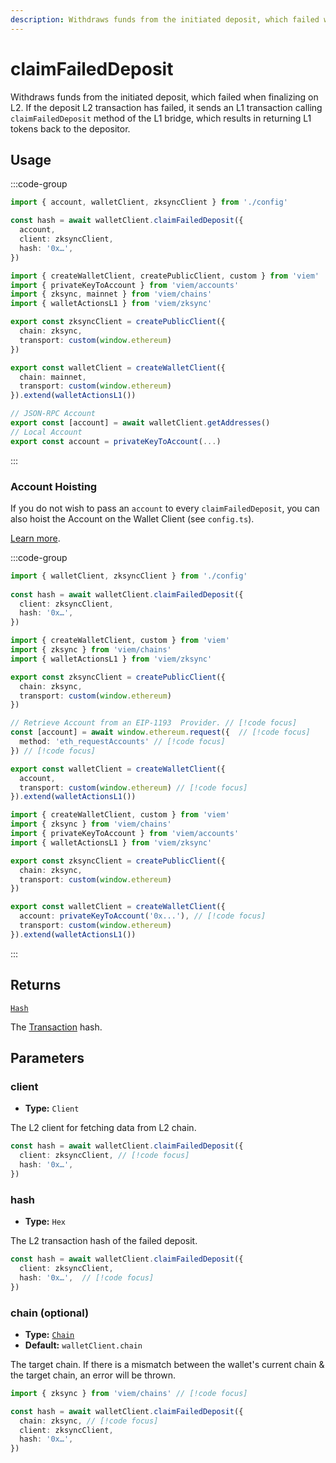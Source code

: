 ```yaml
---
description: Withdraws funds from the initiated deposit, which failed when finalizing on L2.
---
```


# claimFailedDeposit

Withdraws funds from the initiated deposit, which failed when finalizing on L2.
If the deposit L2 transaction has failed, it sends an L1 transaction calling `claimFailedDeposit` method of the
L1 bridge, which results in returning L1 tokens back to the depositor.

## Usage

:::code-group

```ts [example.ts]
import { account, walletClient, zksyncClient } from './config'

const hash = await walletClient.claimFailedDeposit({
  account,
  client: zksyncClient,
  hash: '0x…',
})
```

```ts [config.ts]
import { createWalletClient, createPublicClient, custom } from 'viem'
import { privateKeyToAccount } from 'viem/accounts'
import { zksync, mainnet } from 'viem/chains'
import { walletActionsL1 } from 'viem/zksync'

export const zksyncClient = createPublicClient({
  chain: zksync,
  transport: custom(window.ethereum)
})

export const walletClient = createWalletClient({
  chain: mainnet,
  transport: custom(window.ethereum)
}).extend(walletActionsL1())

// JSON-RPC Account
export const [account] = await walletClient.getAddresses()
// Local Account
export const account = privateKeyToAccount(...)
```

:::

### Account Hoisting

If you do not wish to pass an `account` to every `claimFailedDeposit`, you can also hoist the Account on the Wallet Client (see `config.ts`).

[Learn more](/docs/clients/wallet#account).

:::code-group

```ts [example.ts]
import { walletClient, zksyncClient } from './config'
 
const hash = await walletClient.claimFailedDeposit({
  client: zksyncClient,
  hash: '0x…',
})
```

```ts [config.ts (JSON-RPC Account)]
import { createWalletClient, custom } from 'viem'
import { zksync } from 'viem/chains'
import { walletActionsL1 } from 'viem/zksync'

export const zksyncClient = createPublicClient({
  chain: zksync,
  transport: custom(window.ethereum)
})

// Retrieve Account from an EIP-1193  Provider. // [!code focus]
const [account] = await window.ethereum.request({  // [!code focus]
  method: 'eth_requestAccounts' // [!code focus]
}) // [!code focus]

export const walletClient = createWalletClient({
  account,
  transport: custom(window.ethereum) // [!code focus]
}).extend(walletActionsL1())
```

```ts [config.ts (Local Account)]
import { createWalletClient, custom } from 'viem'
import { zksync } from 'viem/chains'
import { privateKeyToAccount } from 'viem/accounts'
import { walletActionsL1 } from 'viem/zksync'

export const zksyncClient = createPublicClient({
  chain: zksync,
  transport: custom(window.ethereum)
})

export const walletClient = createWalletClient({
  account: privateKeyToAccount('0x...'), // [!code focus]
  transport: custom(window.ethereum)
}).extend(walletActionsL1())
```

:::

## Returns

[`Hash`](/docs/glossary/types#hash)

The [Transaction](/docs/glossary/terms#transaction) hash.

## Parameters

### client

- **Type:** `Client`

The L2 client for fetching data from L2 chain.

```ts
const hash = await walletClient.claimFailedDeposit({
  client: zksyncClient, // [!code focus]
  hash: '0x…',
})
```

### hash 

- **Type:** `Hex`

The L2 transaction hash of the failed deposit.

```ts
const hash = await walletClient.claimFailedDeposit({
  client: zksyncClient,
  hash: '0x…',  // [!code focus]
})
````

### chain (optional)

- **Type:** [`Chain`](/docs/glossary/types#chain)
- **Default:** `walletClient.chain`

The target chain. If there is a mismatch between the wallet's current chain & the target chain, an error will be thrown.

```ts
import { zksync } from 'viem/chains' // [!code focus]

const hash = await walletClient.claimFailedDeposit({
  chain: zksync, // [!code focus]
  client: zksyncClient,
  hash: '0x…',
})
```